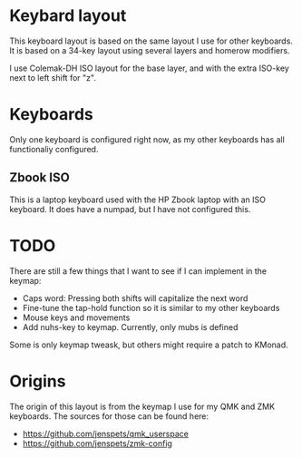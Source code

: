 # Keybard layout

This keyboard layout is based on the same layout I use for other keyboards. It is based on a 34-key layout using several layers and homerow modifiers. 

I use Colemak-DH ISO layout for the base layer, and with the extra ISO-key next to left shift for "z". 

# Keyboards 

Only one keyboard is configured right now, as my other keyboards has all functionaliy configured. 

## Zbook ISO

This is a laptop keyboard used with the HP Zbook laptop with an ISO keyboard. It does have a numpad, but I have not configured this.

# TODO

There are still a few things that I want to see if I can implement in the keymap:
- Caps word: Pressing both shifts will capitalize the next word
- Fine-tune the tap-hold function so it is similar to my other keyboards
- Mouse keys and movements 
- Add nuhs-key to keymap. Currently, only mubs is defined

Some is only keymap tweask, but others might require a patch to KMonad.

# Origins 

The origin of this layout is from the keymap I use for my QMK and ZMK keyboards. The sources for those can be found here:
- https://github.com/jenspets/qmk_userspace
- https://github.com/jenspets/zmk-config

